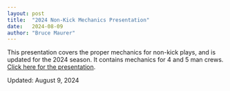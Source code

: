 ```yaml
---
layout: post
title:  "2024 Non-Kick Mechanics Presentation"
date:   2024-08-09
author: "Bruce Maurer"
---
```


This presentation covers the proper mechanics for non-kick plays, and is updated
for the 2024 season. It contains mechanics for 4 and 5 man crews. [Click here for
the
presentation](https://storage.googleapis.com/ohsaa-websites/mechanics/2024%20Non%20Kick%20Plays%205%20%26%204%20Officials%20PPT.pptx).

Updated: August 9, 2024
